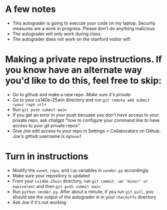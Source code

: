 # A few notes
- This autograder is going to execute your code on my laptop. Security measures are a work in progress. Please don't do anything malicious.
- The autograder will only work during class.
- The autograder does not work on the stanford visitor wifi
# Making a private repo instructions. If you know have an alternate way you'd like to do this, feel free to skip:
- Go to github and make a new repo. *Make sure it's private*
- Go to your cs140e-25win directory and run `git remote add submit <your repo url>`
- Run `git push submit main`
- If you get an error in your push becuase you don't have access to your private repo, ask chatgpt "how to configure your command line to have access to your git private repos"
- Give Joe edit access to your repo in Settings > Collaborators on Github. Joe's github username is `dghosef`

# Turn in instructions
- Modify the `sunet`, `repo`, and `lab` variables in `sender.py` accordingly
- Make sure your repository is updated
- From your `cs140e-25win` directory, run `git commit -am "minor" or equivalent` and then `git push submit main`
- Run `python sender.py`. After about a minute, if you run `git pull`, you should see the output of the autograder in in your `checkoffs` directory
- Ask Joe if it's not working
